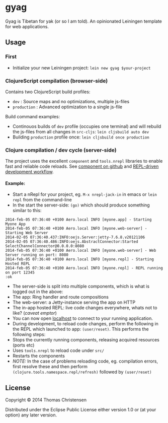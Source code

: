 # gyag

Gyag is Tibetan for yak (or so I am told).
An opinionated Leiningen template for web applications.

## Usage

### First
* Initialize your new Leiningen project: `lein new gyag $your-project`

### ClojureScript compilation (browser-side)

Contains two ClojureScript build profiles:
* `dev` : Source maps and no optimizations, multiple js-files
* `production` : Advanced optimization to a single js-file

Build command examples:
* Continouos builds of `dev` profile (occupies one terminal) and will rebuild the js-files from all changes in `src-cljs`: `lein cljsbuild auto dev`
* Building `production` profile once: `lein cljsbuild once production`

### Clojure compilation / dev cycle (server-side)

The project uses the excellent `component` and `tools.nrepl` libraries to enable fast and reliable
code reloads. See [component on github](https://www.github.com/stuartsierra/component/) and
[REPL-driven development workflow](http://thinkrelevance.com/blog/2013/06/04/clojure-workflow-reloaded).

#### Example:

* Start a nRepl for your project, eg. `M-x nrepl-jack-in` in emacs or `lein repl` from the command-line
* In the start the server-side: `(go)` which should produce something similar to this:
```
2014-feb-05 07:36:40 +0100 Aero.local INFO [myone.app] - Starting Myone App
2014-feb-05 07:36:40 +0100 Aero.local INFO [myone.web-server] - Starting Web Server
2014-02-05 07:36:40.437:INFO:oejs.Server:jetty-7.6.8.v20121106
2014-02-05 07:36:40.486:INFO:oejs.AbstractConnector:Started SelectChannelConnector@0.0.0.0:8080
2014-feb-05 07:36:40 +0100 Aero.local INFO [myone.web-server] - Web Server running on port: 8080
2014-feb-05 07:36:40 +0100 Aero.local INFO [myone.repl] - Starting Hosted REPL
2014-feb-05 07:36:40 +0100 Aero.local INFO [myone.repl] - REPL running on port 12345
:ok
```
* The server-side is split into multiple components, which is what is logged out in the above:
 * The app: Ring handler and route compositions
 * The web-server: a Jetty-instance serving the app on HTTP
 * The in-app hosted REPL: live code changes everywhere, whats not to like? (*caveat emptor*)
* You can now open [localhost](http://localhost:8080) to connect to your running application.
* During development, to reload code changes, perform the following in the REPL which launched
to app: `(user/reset)`. This performs the following steps:
 * Stops the currently running components, releasing acquired resources (ports etc)
 * Uses `tools.nrepl` to reload code under `src/`
 * Restarts the components
 * *NOTE:* In the case of problems reloading code, eg. compilation errors, first resolve these
and then perform `(clojure.tools.namespace.repl/refresh)` followed by `(user/reset)`

## License

Copyright © 2014 Thomas Christensen

Distributed under the Eclipse Public License either version 1.0 or (at
your option) any later version.

